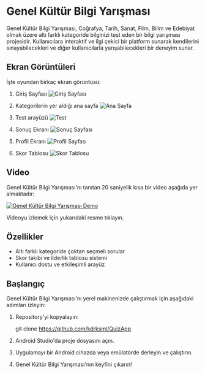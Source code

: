# Genel Kültür Bilgi Yarışması

Genel Kültür Bilgi Yarışması, Coğrafya, Tarih, Sanat, Film, Bilim ve Edebiyat olmak üzere altı farklı kategoride bilginizi test eden bir bilgi yarışması projesidir. Kullanıcılara interaktif ve ilgi çekici bir platform sunarak kendilerini sınayabilecekleri ve diğer kullanıcılarla yarışabilecekleri bir deneyim sunar.

## Ekran Görüntüleri

İşte oyundan birkaç ekran görüntüsü:

1. Giriş Sayfası 
   ![Giriş Sayfası](/screenshots/login.png)

2. Kategorilerin yer aldığı ana sayfa 
   ![Ana Sayfa](/screenshots/mainpage.png)

3. Test arayüzü
   ![Test](/screenshots/test.png)

4. Sonuç Ekranı
   ![Sonuç Sayfası](/screenshots/result.png)

5. Profil Ekranı
   ![Profil Sayfası](/screenshots/profile.png)

6. Skor Tablosu
   ![Skor Tablosu](/screenshots/scoretable.png)

## Video

Genel Kültür Bilgi Yarışması'nı tanıtan 20 saniyelik kısa bir video aşağıda yer almaktadır:

[![Genel Kültür Bilgi Yarışması Demo](/screenshots/mainpage.png)](https://drive.google.com/file/d/1upz-hzTjU9WSg0l39ziBGBGPnb43-aew/view?usp=share_link)

Videoyu izlemek için yukarıdaki resme tıklayın.

## Özellikler

- Altı farklı kategoride çoktan seçmeli sorular
- Skor takibi ve liderlik tablosu sistemi
- Kullanıcı dostu ve etkileşimli arayüz

## Başlangıç

Genel Kültür Bilgi Yarışması'nı yerel makinenizde çalıştırmak için aşağıdaki adımları izleyin:

1. Repository'yi kopyalayın:

   git clone https://github.com/kdrksml/QuizApp
 
2. Android Studio'da proje dosyasını açın.

3. Uygulamayı bir Android cihazda veya emülatörde derleyin ve çalıştırın.

4. Genel Kültür Bilgi Yarışması'nın keyfini çıkarın!

